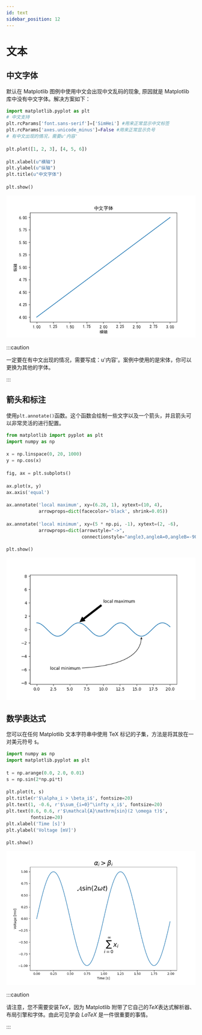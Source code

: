 ```yaml
---
id: text
sidebar_position: 12
---
```


# 文本


## 中文字体

默认在 Matplotlib 图例中使用中文会出现中文乱码的现象, 原因就是 Matplotlib 库中没有中文字体。解决方案如下：

```python
import matplotlib.pyplot as plt
# 中文支持
plt.rcParams['font.sans-serif']=['SimHei'] #用来正常显示中文标签
plt.rcParams['axes.unicode_minus']=False #用来正常显示负号
# 有中文出现的情况，需要u'内容'

plt.plot([1, 2, 3], [4, 5, 6])

plt.xlabel(u"横轴")
plt.ylabel(u"纵轴")
plt.title(u"中文字体")

plt.show()
```
![](./img/cn_01.png)

:::caution

一定要在有中文出现的情况，需要写成：u'内容'。案例中使用的是宋体，你可以更换为其他的字体。

:::  

## 箭头和标注

使用`plt.annotate()`函数。这个函数会绘制一些文字以及一个箭头，并且箭头可以非常灵活的进行配置。

```python
from matplotlib import pyplot as plt
import numpy as np 

x = np.linspace(0, 20, 1000)
y = np.cos(x)

fig, ax = plt.subplots()

ax.plot(x, y)
ax.axis('equal')

ax.annotate('local maximum', xy=(6.28, 1), xytext=(10, 4),
            arrowprops=dict(facecolor='black', shrink=0.05))

ax.annotate('local minimum', xy=(5 * np.pi, -1), xytext=(2, -6),
            arrowprops=dict(arrowstyle="->",
                            connectionstyle="angle3,angleA=0,angleB=-90"))

plt.show()
```
![](./img/text_03.png)


## 数学表达式

您可以在任何 Matplotlib 文本字符串中使用 TeX 标记的子集，方法是将其放在一对美元符号 `$`。

```python
import numpy as np
import matplotlib.pyplot as plt

t = np.arange(0.0, 2.0, 0.01)
s = np.sin(2*np.pi*t)

plt.plot(t, s)
plt.title(r'$\alpha_i > \beta_i$', fontsize=20)
plt.text(1, -0.6, r'$\sum_{i=0}^\infty x_i$', fontsize=20)
plt.text(0.6, 0.6, r'$\mathcal{A}\mathrm{sin}(2 \omega t)$',
         fontsize=20)
plt.xlabel('Time [s]')
plt.ylabel('Voltage [mV]')

plt.show()
```
![](./img/text_04.png)

:::caution

请注意，您不需要安装$TeX$，因为 Matplotlib 附带了它自己的$TeX$表达式解析器、布局引擎和字体。由此可见学会 $LaTeX$ 是一件很重要的事情。

:::

